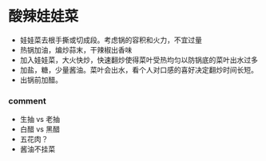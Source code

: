 # 酸辣娃娃菜
- 娃娃菜去根手撕或切成段。考虑锅的容积和火力，不宜过量
- 热锅加油，煸炒蒜末，干辣椒出香味
- 加入娃娃菜，大火快炒，快速翻炒使得菜叶受热均匀以防锅底的菜叶出水过多
- 加盐，糖，少量酱油。菜叶会出水，看个人对口感的喜好决定翻炒时间长短。
- 出锅前加醋。

### comment
- 生抽 vs 老抽
- 白醋 vs 黑醋
- 五花肉？
- 酱油不挂菜

